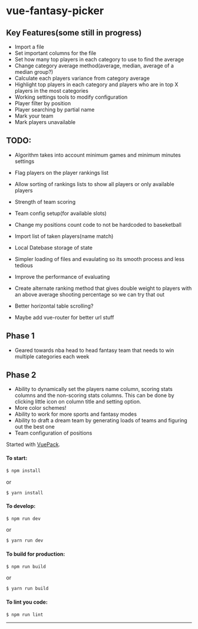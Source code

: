 # vue-fantasy-picker


## Key Features(some still in progress)
- Import a file
- Set important columns for the file
- Set how many top players in each category to use to find the average
- Change category average method(average, median, average of a median group?)
- Calculate each players variance from category average
- Highlight top players in each category and players who are in top X players in the most categories
- Working settings tools to modify configuration
- Player filter by position
- Player searching by partial name
- Mark your team 
- Mark players unavailable

## TODO:
- Algorithm takes into account minimum games and minimum minutes settings
- Flag players on the player rankings list
- Allow sorting of rankings lists to show all players or only available players
- Strength of team scoring
- Team config setup(for available slots)
- Change my positions count code to not be hardcoded to baseketball
- Import list of taken players(name match)

- Local Datebase storage of state 
- Simpler loading of files and evaulating so its smooth process and less tedious
- Improve the performance of evaluating
- Create alternate ranking method that gives double weight to players with an above average shooting percentage so we can try that out
- Better horizontal table scrolling?
- Maybe add vue-router for better url stuff

## Phase 1
- Geared towards nba head to head fantasy team that needs to win multiple categories each week

## Phase 2
- Ability to dynamically set the players name column, scoring stats columns and the non-scoring stats columns. This can be done by clicking little icon on column title and setting option.
- More color schemes!
- Ability to work for more sports and fantasy modes 
- Ability to draft a dream team by generating loads of teams and figuring out the best one
- Team configuration of positions



Started with [VuePack](https://github.com/egoist/vuepack).

#### To start:

```bash
$ npm install
```
or
```bash 
$ yarn install
```

#### To develop:

```bash
$ npm run dev
```
or
```bash 
$ yarn run dev
```

#### To build for production:

```bash
$ npm run build
```
or
```bash
$ yarn run build
```

#### To lint you code:

```bash
$ npm run lint
```


---


